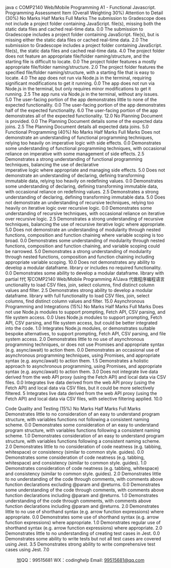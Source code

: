 java c
COMP2140 Web/Mobile Programming
A1 - Functional Javascript. Programming Assessment Item (Overall Weighting 30%)
Attention to Detail (30%) No Marks Half Marks Full Marks 
The submission to Gradescope does not include a project folder containing 
JavaScript. file(s), missing both the static data files and cached real-time data. 0.0 
The submission to Gradescope includes a project folder containing JavaScript. file(s), but is missing either the static data files or cached real-time data. 2.0 
The submission to Gradescope includes a project folder containing JavaScript. file(s), 
the static data files and cached real-time data. 4.0 
The project folder does not feature an appropriate file/folder naming/structure, and the starting file is difficult to locate. 0.0 
The project folder features a mostly appropriate file/folder naming/structure. 2.0 
The project folder features the specified file/folder naming/structure, with a starting file that is easy to locate. 4.0 
The app does not run via Node.js in the terminal, requiring significant modifications to get it running. 0.0 
The app does not run via Node.js in the terminal, but only requires minor modifications to get it running. 2.5 
The app runs via Node.js in the terminal, without any issues. 5.0 
The user-facing portion of the app 
demonstrates little to none of the expected functionality. 0.0 
The user-facing portion of the app 
demonstrates half of the expected functionality. 6.0 
The user-facing portion of the app 
demonstrates all of the expected functionality. 12.0 
No Planning Document is provided. 0.0 
The Planning Document details some of the expected data joins. 2.5 
The Planning Document details all expected data joins. 5.0 
Functional Programming (40%) No Marks Half Marks Full Marks 
Does not demonstrate an understanding of functional programming techniques, 
relying too heavily on imperative logic with side effects. 0.0 
Demonstrates some understanding of functional programming techniques, with occasional reliance on imperative with some management of side effects. 2.5 
Demonstrates a strong understanding of functional programming techniques, 
balancing the use of declarative  
imperative logic where appropriate and managing side effects. 5.0 
Does not demonstrate an understanding of declaring, defining  transforming immutable data, relying too heavily on redefining values. 0.0 
Demonstrates some understanding of declaring, defining  transforming 
immutable data, with occasional reliance on redefining values. 2.5 
Demonstrates a strong understanding of declaring, defining  transforming immutable data. 5.0 
Does not demonstrate an understanding of recursive techniques, relying too heavily on iterative logic over recursive logic. 0.0 
Demonstrates some understanding of recursive techniques, with occasional reliance on iterative over recursive logic. 2.5 
Demonstrates a strong understanding of recursive techniques, balancing the use 
of recursive  iterative logic where 
appropriate. 5.0 
Does not demonstrate an understanding of modularity through nested functions, composition and function chaining where variable scoping is too broad. 0.0 
Demonstrates some understanding of modularity through nested functions, composition and function chaining, and variable scoping could be narrowed. 5.0 
Demonstrates a strong understanding of modularity through nested functions, composition and function chaining including appropriate variable scoping. 10.0 
Does not demonstrates any ability to develop a modular dataframe. library or includes no required functionality. 0.0 
Demonstrates some ability to develop a modular dataframe. library with partial f代 写COMP2140 Web/Mobile Programming A1Java
代做程序编程语言unctionality to load CSV files, join, select columns, find distinct column values and filter. 2.5 
Demonstrates strong ability to develop a modular dataframe. library with full functionality to load CSV files, join, select columns, find distinct column values and filter. 15.0 
Asynchronous Programming and Integrations (15%) No Marks Half Marks Full Marks 
Does not use Node.js modules to support prompting, Fetch API, CSV parsing, and 
file system access. 0.0 
Uses   Node.js modules to support 
prompting, Fetch API, CSV parsing, and file system access, but could be better integrated into the code. 1.0 
Integrates   Node.js modules, or 
demonstrates suitable bespoke 
alternatives, to support prompting, Fetch API, CSV parsing, and file system access. 2.0 
Demonstrates little to no   use of 
asynchronous programming techniques, or does not   use Promises and appropriate 
syntax (e.g. async/await) to action them. 0.0 
Demonstrates an occasional   use of asynchronous programming techniques, using   Promises, and appropriate syntax 
(e.g. async/await) to action them. 1.5 
Demonstrates a holistic   approach to 
asynchronous programming, using 
Promises, and appropriate syntax (e.g. async/await) to action them. 3.0 
Does not   integrate live data derived from the web API proxy (using the Fetch API) and local data via CSV files. 0.0 
Integrates   live data derived from the web API proxy (using the Fetch API) and local data via CSV files, but it could be more selectively   filtered. 5 
Integrates   live data derived from the web API proxy (using the Fetch API) and local data via CSV files, with selective   filtering applied. 10.0 





Code Quality and Testing (15%) No Marks Half Marks Full Marks 
Demonstrates little to no   consideration of an easy to understand program structure, 
with variables  functions not following   a consistent naming scheme. 0.0 
Demonstrates some   consideration of an easy to understand program structure, with variables  functions following   a consistent naming scheme. 1.0 
Demonstrates consideration   of an easy to understand program structure, with variables  functions following   a consistent naming scheme. 2.0 
Demonstrates little to no   consideration of code neatness (e.g. tabbing, whitespace) 
or consistency (similar to common style. guides). 0.0 
Demonstrates some   consideration of code neatness (e.g. tabbing, whitespace) and consistency (similar to common style. guides). 1.0 
Demonstrates consideration   of code neatness (e.g. tabbing, whitespace) and consistency (similar to common style. guides). 2.0 
Demonstrates little to no   understanding of the code through comments, with comments above function declarations excluding   @param and @returns. 0.0 
Demonstrates some   understanding of the code through comments, with comments above function declarations including 
@param and @returns. 1.0 
Demonstrates understanding   of the code through comments, with comments above function declarations including   @param 
and @returns. 2.0 
Demonstrates little to no   use of shorthand syntax (e.g. arrow function expressions) 
where appropriate. 0.0 
Demonstrates some   use of shorthand syntax (e.g. arrow function expressions) 
where appropriate. 1.0 
Demonstrates regular   use of shorthand syntax (e.g. arrow function expressions) 
where appropriate. 2.0 
Demonstrates little to no   understanding of creating test cases in Jest. 0.0 
Demonstrates some ability to write tests but not all test cases   are covered using Jest. 3.5 
Demonstrates strong ability   to write comprehensive test cases   using Jest. 7.0 





         
加QQ：99515681  WX：codinghelp  Email: 99515681@qq.com
